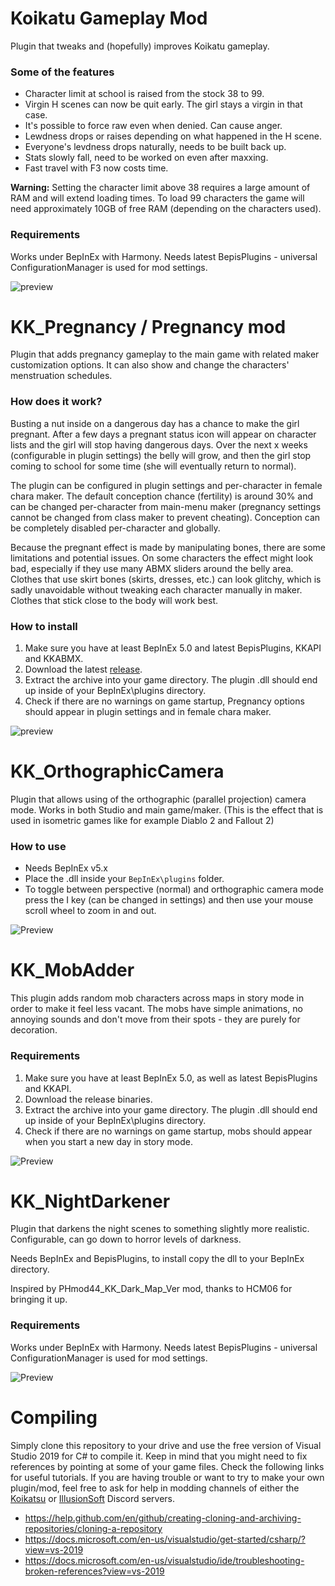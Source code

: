# Koikatu Gameplay Mod
Plugin that tweaks and (hopefully) improves Koikatu gameplay.

### Some of the features
- Character limit at school is raised from the stock 38 to 99.
- Virgin H scenes can now be quit early. The girl stays a virgin in that case.
- It's possible to force raw even when denied. Can cause anger.
- Lewdness drops or raises depending on what happened in the H scene.
- Everyone's levdness drops naturally, needs to be built back up.
- Stats slowly fall, need to be worked on even after maxxing.
- Fast travel with F3 now costs time.

**Warning:** Setting the character limit above 38 requires a large amount of RAM and will extend loading times. To load 99 characters the game will need approximately 10GB of free RAM (depending on the characters used).

### Requirements
Works under BepInEx with Harmony. Needs latest BepisPlugins - universal ConfigurationManager is used for mod settings.

![preview](https://user-images.githubusercontent.com/39247311/50426454-0c860a00-088e-11e9-85d0-493db814cc48.png)

# KK_Pregnancy / Pregnancy mod
Plugin that adds pregnancy gameplay to the main game with related maker customization options. It can also show and change the characters' menstruation schedules.

### How does it work?
Busting a nut inside on a dangerous day has a chance to make the girl pregnant. After a few days a pregnant status icon will appear on character lists and the girl will stop having dangerous days. Over the next x weeks (configurable in plugin settings) the belly will grow, and then the girl stop coming to school for some time (she will eventually return to normal).

The plugin can be configured in plugin settings and per-character in female chara maker. The default conception chance (fertility) is around 30% and can be changed per-character from main-menu maker (pregnancy settings cannot be changed from class maker to prevent cheating). Conception can be completely disabled per-character and globally.

Because the pregnant effect is made by manipulating bones, there are some limitations and potential issues. On some characters the effect might look bad, especially if they use many ABMX sliders around the belly area. Clothes that use skirt bones (skirts, dresses, etc.) can look glitchy, which is sadly unavoidable without tweaking each character manually in maker. Clothes that stick close to the body will work best.

### How to install
1. Make sure you have at least BepInEx 5.0 and latest BepisPlugins, KKAPI and KKABMX.
2. Download the latest [release](https://github.com/ManlyMarco/Koikatu-Gameplay-Mod/releases).
3. Extract the archive into your game directory. The plugin .dll should end up inside of your BepInEx\plugins directory.
4. Check if there are no warnings on game startup, Pregnancy options should appear in plugin settings and in female chara maker.

![preview](https://user-images.githubusercontent.com/39247311/60744379-f8764000-9f75-11e9-886b-be5e74448258.png)

# KK_OrthographicCamera
Plugin that allows using of the orthographic (parallel projection) camera mode. Works in both Studio and main game/maker. (This is the effect that is used in isometric games like for example Diablo 2 and Fallout 2)

### How to use
- Needs BepInEx v5.x
- Place the .dll inside your `BepInEx\plugins` folder.
- To toggle between perspective (normal) and orthographic camera mode press the I key (can be changed in settings) and then use your mouse scroll wheel to zoom in and out.

![Preview](https://user-images.githubusercontent.com/39247311/55674510-07395200-58b6-11e9-8b85-d15f8fab54fa.png)

# KK_MobAdder
This plugin adds random mob characters across maps in story mode in order to make it feel less vacant. The mobs have simple animations, no annoying sounds and don't move from their spots - they are purely for decoration.

### Requirements
1. Make sure you have at least BepInEx 5.0, as well as latest BepisPlugins and KKAPI.
2. Download the release binaries.
3. Extract the archive into your game directory. The plugin .dll should end up inside of your BepInEx\plugins directory.
4. Check if there are no warnings on game startup, mobs should appear when you start a new day in story mode.

![Preview](https://user-images.githubusercontent.com/39247311/77672415-2cbce100-6f89-11ea-8351-63a1465dcc0e.png)

# KK_NightDarkener
Plugin that darkens the night scenes to something slightly more realistic. Configurable, can go down to horror levels of darkness.

Needs BepInEx and BepisPlugins, to install copy the dll to your BepInEx directory.

Inspired by PHmod44_KK_Dark_Map_Ver mod, thanks to HCM06 for bringing it up.

### Requirements
Works under BepInEx with Harmony. Needs latest BepisPlugins - universal ConfigurationManager is used for mod settings.

![Preview](https://user-images.githubusercontent.com/39247311/55674510-07395200-58b6-11e9-8b85-d15f8fab54fa.png)

# Compiling
Simply clone this repository to your drive and use the free version of Visual Studio 2019 for C# to compile it. Keep in mind that you might need to fix references by pointing at some of your game files. Check the following links for useful tutorials. If you are having trouble or want to try to make your own plugin/mod, feel free to ask for help in modding channels of either the [Koikatsu](https://discord.gg/hevygx6) or [IllusionSoft](https://discord.gg/F3bDEFE) Discord servers.
- https://help.github.com/en/github/creating-cloning-and-archiving-repositories/cloning-a-repository
- https://docs.microsoft.com/en-us/visualstudio/get-started/csharp/?view=vs-2019
- https://docs.microsoft.com/en-us/visualstudio/ide/troubleshooting-broken-references?view=vs-2019
